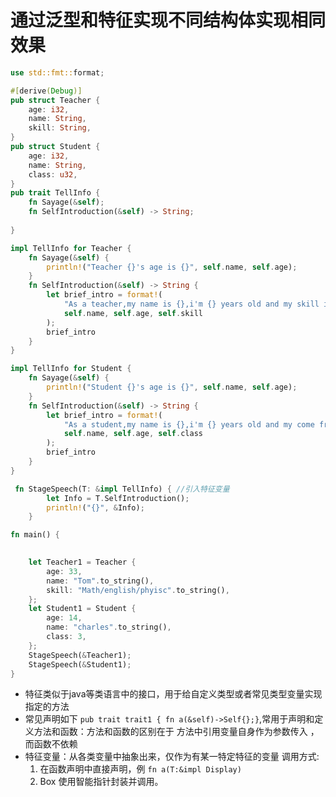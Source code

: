 # 通过泛型和特征实现不同结构体实现相同效果
```rust
use std::fmt::format;

#[derive(Debug)]
pub struct Teacher {
    age: i32,
    name: String,
    skill: String,
}
pub struct Student {
    age: i32,
    name: String,
    class: u32,
}
pub trait TellInfo {
    fn Sayage(&self);
    fn SelfIntroduction(&self) -> String;
    
}

impl TellInfo for Teacher {
    fn Sayage(&self) {
        println!("Teacher {}'s age is {}", self.name, self.age);
    }
    fn SelfIntroduction(&self) -> String {
        let brief_intro = format!(
            "As a teacher,my name is {},i'm {} years old and my skill includes {}",
            self.name, self.age, self.skill
        );
        brief_intro
    }
}

impl TellInfo for Student {
    fn Sayage(&self) {
        println!("Student {}'s age is {}", self.name, self.age);
    }
    fn SelfIntroduction(&self) -> String {
        let brief_intro = format!(
            "As a student,my name is {},i'm {} years old and my come from NO.{} class",
            self.name, self.age, self.class
        );
        brief_intro
    }
}

 fn StageSpeech(T: &impl TellInfo) { //引入特征变量
        let Info = T.SelfIntroduction();
        println!("{}", &Info);
    }

fn main() {
   

    let Teacher1 = Teacher {
        age: 33,
        name: "Tom".to_string(),
        skill: "Math/english/phyisc".to_string(),
    };
    let Student1 = Student {
        age: 14,
        name: "charles".to_string(),
        class: 3,
    };
    StageSpeech(&Teacher1);
    StageSpeech(&Student1);
}
```
- 特征类似于java等类语言中的接口，用于给自定义类型或者常见类型变量实现指定的方法
- 常见声明如下 `pub trait trait1 { fn a(&self)->Self{};}`,常用于声明和定义方法和函数：方法和函数的区别在于 方法中引用变量自身作为参数传入 ，而函数不依赖
- 特征变量：从各类变量中抽象出来，仅作为有某一特定特征的变量 调用方式:
  1. 在函数声明中直接声明，例 `fn a(T:&impl Display)`  
  2. Box<dyn Display> 使用智能指针封装并调用。 